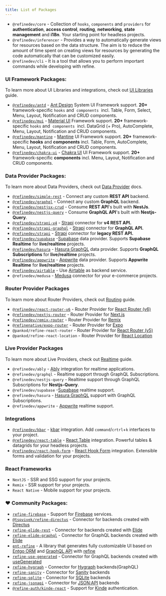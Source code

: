 ```yaml
---
title: List of Packages
---
```


- `@refinedev/core` - Collection of `hooks`, `components` and `providers` for **authentication**, **access control**, **routing**, **networking**, **state management** and **i18n**. Your starting point for headless projects.
- `@refinedev/inferencer` - Provides a way to automatically generate views for resources based on the data structure. The aim is to reduce the amount of time spent on creating views for resources by generating the code automatically that can be customized easily.
- `@refinedev/cli` - It is a tool that allows you to perform important commands while developing with refine.

### UI Framework Packages:

To learn more about UI Libraries and integrations, check out [UI Libraries](/docs/guides-concepts/ui-libraries) guide.

- [`@refinedev/antd`](/docs/ui-integrations/ant-design/introduction) - [Ant Design](https://ant.design/) System UI Framework support. **20+** framework-specific `hooks` and  `components`  incl. Table, Form, Select, Menu, Layout, Notification and CRUD components.
- [`@refinedev/mui`](/docs/ui-integrations/material-ui/introduction) - [Material UI](https://mui.com/material-ui/getting-started/overview/) Framework support. **20+** framework-specific `hooks` and  `components`  incl. DataGrid (+ Pro), AutoComplete, Menu, Layout, Notification and CRUD components.
- [`@refinedev/mantine`](/docs/ui-integrations/mantine/introduction) - [Mantine](https://mantine.dev/) UI Framework support. **20+** framework-specific **hooks** and **components** incl. Table, Form, AutoComplete, Menu, Layout, Notification and CRUD components.
- [`@refinedev/chakra-ui`](/docs/ui-integrations/chakra-ui/introduction) - [Chakra UI](https://chakra-ui.com/) UI Framework support. **20+** framework-specific **components** incl. Menu, Layout, Notification and CRUD components.

### Data Provider Packages:

To learn more about Data Providers, check out [Data Provider](/docs/core/providers/data-provider/) docs.

- [`@refinedev/simple-rest`](/docs/packages/data-providers/simple-rest) - Connect any custom **REST API** backend.
- [`@refinedev/graphql`](/docs/packages/data-providers/graphql) - Connect any custom **GraphQL** backend.
- [`@refinedev/nestjsx-crud`](/docs/packages/data-providers/nestjsx-crud) - Consume **REST API**'s built with **NestJs**.
- [`@refinedev/nestjs-query`](/docs/packages/data-providers/nestjs-query) - Consume **GraphQL API**'s built with **Nestjs-Query**.
- [`@refinedev/strapi-v4`](/docs/packages/data-providers/strapi-v4) - [Strapi](https://strapi.io/) connector for **v4 REST API.**
- [`@refinedev/strapi-graphql`](/docs/packages/data-providers/strapi-graphql) - [Strapi](https://strapi.io/) connector for **GraphQL API.**
- [`@refinedev/strapi`](/docs/packages/data-providers/strapi-v4) - [Strapi](https://strapi.io/) connector for **legacy REST API.**
- [`@refinedev/supabase`](/docs/packages/data-providers/supabase) -[Supabase](https://supabase.com/) data provider. Supports **Supabase Realtime** for **live/realtime** projects.
- [`@refinedev/hasura`](/docs/packages/data-providers/hasura) - [Hasura GraphQL](https://hasura.io/) data provider. Supports **GraphQL Subscriptions** for **live/realtime** projects.
- [`@refinedev/appwrite`](/docs/packages/data-providers/appwrite) - [Appwrite](https://appwrite.io/) data provider. Supports **Appwrite Realtime** for **live/realtime** projects.
- [`@refinedev/airtable`](/docs/packages/data-providers/airtable) - Use [Airtable](https://airtable.com/) as backend service.
- `@refinedev/medusa` - [Medusa](https://medusajs.com/) connector for your e-commerce projects.

### Router Provider Packages

To learn more about Router Providers, check out [Routing](/docs/guides-concepts/routing) guide.

- [`@refinedev/react-router-v6`](/docs/router-integrations/react-router) - Router Provider for [React Router (v6)](https://reactrouter.com)
- [`@refinedev/nextjs-router`](/docs/router-integrations/next-js) - Router Provider for [Next.js](https://nextjs.org/docs/api-reference/next/router#userouter)
- [`@refinedev/remix-router`](/docs/router-integrations/remix) - Router Provider for [Remix](https://remix.run/)
- [`@refinenative/expo-router`](https://www.npmjs.com/package/@refinenative/expo-router) - Router Provider for [Expo](https://docs.expo.dev/)
- `@pankod/refine-react-router` - Router Provider for [React Router (v5)](https://v5.reactrouter.com/)
- `@pankod/refine-react-location` - Router Provider for [React Location](https://github.com/tannerlinsley/react-location)

### Live Provider Packages

To learn more about Live Providers, check out [Realtime](/docs/guides-concepts/realtime) guide.

- `@refinedev/ably` - [Ably](https://ably.com/) integration for realtime applications.
- `@refinedev/graphql` - Realtime support through GraphQL Subscriptions.
- `@refinedev/nestjs-query` - Realtime support through GraphQL Subscriptions for **Nestjs-Query**.
- `@refinedev/supabase` -[Supabase](https://supabase.com/) realtime support.
- `@refinedev/hasura` - [Hasura GraphQL](https://hasura.io/) support with GraphQL Subscriptions.
- `@refinedev/appwrite` - [Appwrite](https://appwrite.io/) realtime support.

### Integrations

- [`@refinedev/kbar`](/docs/packages/command-palette) - [kbar](https://kbar.vercel.app/) integration. Add `command`/`crtrl`+`k` interfaces to your project.
- [`@refinedev/react-table`](/docs/packages/tanstack-table/introduction) - [React Table](https://tanstack.com/table/v8) integration. Powerful tables & datagrids for your headless projects.
- [`@refinedev/react-hook-form`](/docs/packages/react-hook-form/introduction) - [React Hook Form](https://react-hook-form.com/) integration. Extensible forms and validation for your projects.

### React Frameworks

- `NextJS` - SSR and SSG support for your projects.
- `Remix` - SSR support for your projects.
- `React Native` - Mobile support for your projects.

### ❤️ Community Packages:

- [`refine-firebase`](https://github.com/resulturan/refine-firebase) - Support for [Firebase](https://firebase.google.com/) services.
- [`@tspvivek/refine-directus`](https://github.com/tspvivek/refine-directus) - Connector for backends created with [Directus](https://directus.io/)
- [`refine-elide-rest`](https://github.com/chirdeeptomar/refine-elide-rest) - Connector for backends created with [Elide](https://elide.io/)
- [`refine-elide-graphql`](https://github.com/chirdeeptomar/refine-elide-graphql) - Connector for GraphQL backends created with [Elide](https://elide.io/)
- [`ent-refine`](https://github.com/diazoxide/entrefine) - A library that generates fully customizable UI based on [Entgo ORM](https://entgo.io/) and [GraphQL API](https://graphql.org/) with [refine](https://github.com/refinedev/refine)
- [`refine-use-generated`](https://github.com/usegen/refine-use-generated) - Connector for GraphQL backends created with [useGenerated](https://usegenerated.com/)
- [`refine-hygraph`](https://github.com/acomagu/refine-hygraph) - Connector for [Hygraph](https://hygraph.com/) backends(GraphQL)
- [`refine-sanity`](https://github.com/hirenf14/refine-sanity) - Connector for [Sanity](https://www.sanity.io/) backends
- [`refine-sqlite`](https://github.com/mateusabelli/refine-sqlite) - Connector for [SQLite](https://www.sqlite.org/index.html) backends
- [`refine-jsonapi`](https://github.com/MahirMahdi/refine-jsonapi) - Connector for [JSON:API](https://jsonapi.org/) backends
- [`@refine-auth/kinde-react`](https://github.com/hirenf14/refine-auth-kinde-react) - Support for [Kinde](https://kinde.com) authentication.
